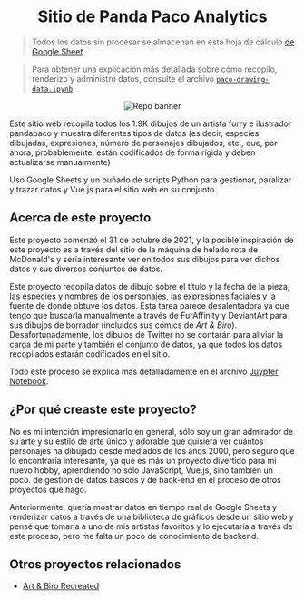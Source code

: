 <h1 align="center">Sitio de Panda Paco Analytics</h1>

> Todos los datos sin procesar se almacenan en esta hoja de cálculo [de Google Sheet][sheet].

> Para obtener una explicación más detallada sobre cómo recopilo, renderizo y administro
datos, consulte el archivo [`paco-drawing-data.ipynb`][notebook].

<p align="center">
  <img src="https://github.com/skepfusky/pandapaco-art-statistics/blob/main/docs/project-banner-new.png?raw=true" alt="Repo banner">
</p>

Este sitio web recopila todos los 1.9K dibujos de un artista furry e ilustrador pandapaco
y muestra diferentes tipos de datos (es decir, especies dibujadas, expresiones, número
de personajes dibujados, etc., que, por ahora, probablemente, están codificados de forma
rígida y deben  actualizarse manualmente)

Uso Google Sheets y un puñado de scripts Python para gestionar, paralizar y trazar datos
y Vue.js para el sitio web en su conjunto.

## Acerca de este proyecto

Este proyecto comenzó el 31 de octubre de 2021, y la posible inspiración de este proyecto
es a través del sitio de la máquina de helado rota de McDonald's y sería interesante ver
en todos sus dibujos para ver dichos datos y sus diversos conjuntos de datos.

Este proyecto recopila datos de dibujo sobre el título y la fecha de la pieza, las
especies y nombres de los personajes, las expresiones faciales y la fuente de donde
obtuve los datos.  Esta tarea parece desalentadora ya que tengo que buscarla
manualmente a través de FurAffinity y DeviantArt para sus dibujos de borrador (incluidos
sus cómics de *Art & Biro*). Desafortunadamente, los dibujos de Twitter no se contarán
para aliviar la carga de mi parte y también el conjunto de datos, ya que todos los datos
recopilados estarán codificados en el sitio.

Todo este proceso se explica más detalladamente en el archivo
[Juypter Notebook][notebook].

## ¿Por qué creaste este proyecto?

No es mi intención impresionarlo en general, sólo soy un gran admirador de su
arte y su estilo de arte único y adorable que quisiera ver cuántos personajes
ha dibujado desde mediados de los años 2000, pero seguro que lo encontraría
interesante, ya que es más un proyecto divertido para mi nuevo hobby,
aprendiendo no sólo JavaScript, Vue.js, sino también un poco. de gestión de
datos básicos y de back-end en el proceso de otros proyectos que hago.

Anteriormente, quería mostrar datos en tiempo real de Google Sheets y renderizar datos
a través de una biblioteca de gráficos desde un sitio web y pensé que tomaría a uno de
mis artistas favoritos y lo ejecutaría a través de este proceso, pero me falta un poco
de conocimiento de backend.

## Otros proyectos relacionados

- [Art & Biro Recreated](https://github.com/skepfusky/art-and-biro-comic-vue3)

[notebook]: https://github.com/skepfusky/pandapaco-art-statistics/blob/main/data/paco-drawing-data.ipynb
[sheet]: https://docs.google.com/spreadsheets/d/1fpNL-qbfZ53H-6WdqEB2X9rwn9QmM1porJqKgBC7rPk/edit?usp=sharing